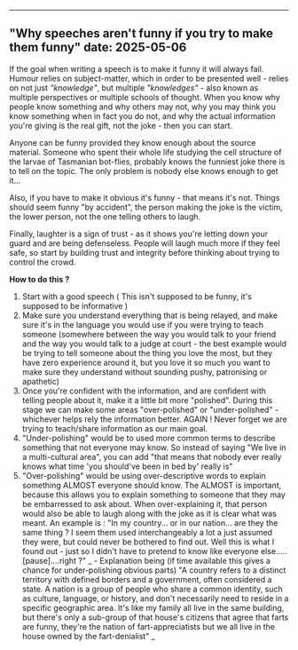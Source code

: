 ---
"Why speeches aren't funny if you try to make them funny"
date: 2025-05-06
------

If the goal when writing a speech is to make it funny it will always fail.
Humour relies on subject-matter, which in order to be presented well - relies on not just _"knowledge"_, but multiple _"knowledges"_ - also known as multiple perspectives or multiple schools of thought.
When you know why people know something and why others may not, why you may think you know something when in fact you do not, and why the actual information you're giving is the real gift, not the joke - then you can start.

Anyone can be funny provided they know enough about the source material. Someone who spent their whole life studying the cell structure of the larvae of Tasmanian bot-flies, probably knows the funniest joke there is to tell on the topic. The only problem is nobody else knows enough to get it...

Also, if you have to make it obvious it's funny - that means it's not. Things should seem funny "by accident", the person making the joke is the victim, the lower person, not the one telling others to laugh.

Finally, laughter is a sign of trust - as it shows you're letting down your guard and are being defenseless. People will laugh much more if they feel safe, so start by building trust and integrity before thinking about trying to control the crowd.

**How to do this ?**

1. Start with a good speech ( This isn't supposed to be funny, it's supposed to be informative )
2. Make sure you understand everything that is being relayed, and make sure it's in the language you would use if you were trying to teach someone (somewhere between the way you would talk to your friend and the way you would talk to a judge at court - the best example would be trying to tell someone about the thing you love the most, but they have zero experience around it, but you love it so much you want to make sure they understand without sounding pushy, patronising or apathetic)
3. Once you're confident with the information, and are confident with telling people about it, make it a little bit more "polished". During this stage we can make some areas "over-polished" or "under-polished" - whichever helps rely the information better. AGAIN ! Never forget we are trying to teach/share information as our main goal.
4. "Under-polishing" would be to used more common terms to describe something that not everyone may know. So instead of saying "We live in a multi-cultural area", you can add "that means that nobody ever really knows what time 'you should've been in bed by' really is"
5. "Over-polishing" would be using over-descriptive words to explain something ALMOST everyone should know. The ALMOST is important, because this allows you to explain something to someone that they may be embarressed to ask about. When over-explaining it, that person would also be able to laugh along with the joke as it is clear what was meant. An example is : "In my country... or in our nation... are they the same thing ? I seem them used interchangeably a lot a just assumed they were, but could never be bothered to find out. Well this is what I found out - just so I didn't have to pretend to know like everyone else..... [pause]....right ?"
_  - Explanation being (if time available this gives a chance for under-polishing obvious parts) "A country refers to a distinct territory with defined borders and a government, often considered a state. A nation is a group of people who share a common identity, such as culture, language, or history, and don't necessarily need to reside in a specific geographic area. It's like my family all live in the same building, but there's only a sub-group of that house's citizens that agree that farts are funny, they're the nation of fart-appreciatists but we all live in the house owned by the fart-denialist"
_

